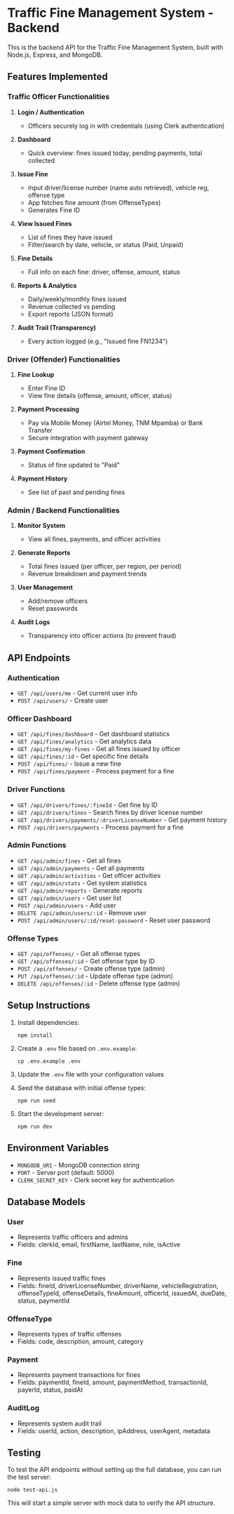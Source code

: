 # Traffic Fine Management System - Backend

This is the backend API for the Traffic Fine Management System, built with Node.js, Express, and MongoDB.

## Features Implemented

### Traffic Officer Functionalities

1. **Login / Authentication**

   - Officers securely log in with credentials (using Clerk authentication)

2. **Dashboard**

   - Quick overview: fines issued today, pending payments, total collected

3. **Issue Fine**

   - Input driver/license number (name auto retrieved), vehicle reg, offense type
   - App fetches fine amount (from OffenseTypes)
   - Generates Fine ID

4. **View Issued Fines**

   - List of fines they have issued
   - Filter/search by date, vehicle, or status (Paid, Unpaid)

5. **Fine Details**

   - Full info on each fine: driver, offense, amount, status

6. **Reports & Analytics**

   - Daily/weekly/monthly fines issued
   - Revenue collected vs pending
   - Export reports (JSON format)

7. **Audit Trail (Transparency)**
   - Every action logged (e.g., "Issued fine FN1234")

### Driver (Offender) Functionalities

1. **Fine Lookup**

   - Enter Fine ID
   - View fine details (offense, amount, officer, status)

2. **Payment Processing**

   - Pay via Mobile Money (Airtel Money, TNM Mpamba) or Bank Transfer
   - Secure integration with payment gateway

3. **Payment Confirmation**

   - Status of fine updated to "Paid"

4. **Payment History**
   - See list of past and pending fines

### Admin / Backend Functionalities

1. **Monitor System**

   - View all fines, payments, and officer activities

2. **Generate Reports**

   - Total fines issued (per officer, per region, per period)
   - Revenue breakdown and payment trends

3. **User Management**

   - Add/remove officers
   - Reset passwords

4. **Audit Logs**
   - Transparency into officer actions (to prevent fraud)

## API Endpoints

### Authentication

- `GET /api/users/me` - Get current user info
- `POST /api/users/` - Create user

### Officer Dashboard

- `GET /api/fines/dashboard` - Get dashboard statistics
- `GET /api/fines/analytics` - Get analytics data
- `GET /api/fines/my-fines` - Get all fines issued by officer
- `GET /api/fines/:id` - Get specific fine details
- `POST /api/fines/` - Issue a new fine
- `POST /api/fines/payment` - Process payment for a fine

### Driver Functions

- `GET /api/drivers/fines/:fineId` - Get fine by ID
- `GET /api/drivers/fines` - Search fines by driver license number
- `GET /api/drivers/payments/:driverLicenseNumber` - Get payment history
- `POST /api/drivers/payments` - Process payment for a fine

### Admin Functions

- `GET /api/admin/fines` - Get all fines
- `GET /api/admin/payments` - Get all payments
- `GET /api/admin/activities` - Get officer activities
- `GET /api/admin/stats` - Get system statistics
- `GET /api/admin/reports` - Generate reports
- `GET /api/admin/users` - Get user list
- `POST /api/admin/users` - Add user
- `DELETE /api/admin/users/:id` - Remove user
- `POST /api/admin/users/:id/reset-password` - Reset user password

### Offense Types

- `GET /api/offenses/` - Get all offense types
- `GET /api/offenses/:id` - Get offense type by ID
- `POST /api/offenses/` - Create offense type (admin)
- `PUT /api/offenses/:id` - Update offense type (admin)
- `DELETE /api/offenses/:id` - Delete offense type (admin)

## Setup Instructions

1. Install dependencies:

   ```
   npm install
   ```

2. Create a `.env` file based on `.env.example`:

   ```
   cp .env.example .env
   ```

3. Update the `.env` file with your configuration values

4. Seed the database with initial offense types:

   ```
   npm run seed
   ```

5. Start the development server:
   ```
   npm run dev
   ```

## Environment Variables

- `MONGODB_URI` - MongoDB connection string
- `PORT` - Server port (default: 5000)
- `CLERK_SECRET_KEY` - Clerk secret key for authentication

## Database Models

### User

- Represents traffic officers and admins
- Fields: clerkId, email, firstName, lastName, role, isActive

### Fine

- Represents issued traffic fines
- Fields: fineId, driverLicenseNumber, driverName, vehicleRegistration, offenseTypeId, offenseDetails, fineAmount, officerId, issuedAt, dueDate, status, paymentId

### OffenseType

- Represents types of traffic offenses
- Fields: code, description, amount, category

### Payment

- Represents payment transactions for fines
- Fields: paymentId, fineId, amount, paymentMethod, transactionId, payerId, status, paidAt

### AuditLog

- Represents system audit trail
- Fields: userId, action, description, ipAddress, userAgent, metadata

## Testing

To test the API endpoints without setting up the full database, you can run the test server:

```
node test-api.js
```

This will start a simple server with mock data to verify the API structure.
